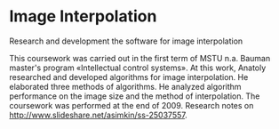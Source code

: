 Image Interpolation
======================

Research and development the software for image interpolation

This coursework was carried out in the first term of MSTU n.a. Bauman master's program «Intellectual control systems». At this work, Anatoly researched and developed algorithms for image interpolation. He elaborated three methods of algorithms. He analyzed algorithm performance on the image size and the method of interpolation. The coursework was performed at the end of 2009.
Research notes on http://www.slideshare.net/asimkin/ss-25037557.
